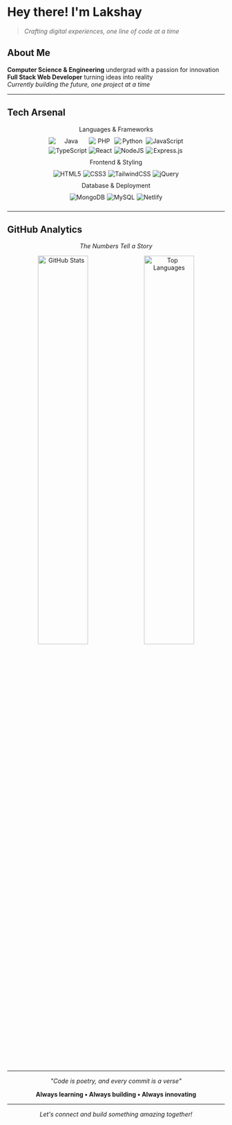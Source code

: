 # Hey there! I'm **Lakshay** 
> *Crafting digital experiences, one line of code at a time*

## About Me
**Computer Science & Engineering** undergrad with a passion for innovation  
**Full Stack Web Developer** turning ideas into reality  
*Currently building the future, one project at a time*

---

## **Tech Arsenal**

<div align="center">

<div style="display:flex; justify-content:center; align-items:center; flex-direction:column;">
<div>
Languages & Frameworks
</div>
<div style="display:grid; grid-template-columns:auto auto auto auto; gap:5px; margin:10px 0;">
<img src="https://img.shields.io/badge/Java-%23ED8B00.svg?style=for-the-badge&logo=openjdk&logoColor=white" alt="Java" />
<img src="https://img.shields.io/badge/php-%23777BB4.svg?style=for-the-badge&logo=php&logoColor=white" alt="PHP" />
<img src="https://img.shields.io/badge/Python-3776AB?style=for-the-badge&logo=python&logoColor=fff" alt="Python" />
<img src="https://img.shields.io/badge/javascript-%23323330.svg?style=for-the-badge&logo=javascript&logoColor=%23F7DF1E" alt="JavaScript" />
<img src="https://img.shields.io/badge/typescript-%23007ACC.svg?style=for-the-badge&logo=typescript&logoColor=white" alt="TypeScript" />
<img src="https://img.shields.io/badge/react-%2320232a.svg?style=for-the-badge&logo=react&logoColor=%2361DAFB" alt="React" />
<img src="https://img.shields.io/badge/node.js-6DA55F?style=for-the-badge&logo=node.js&logoColor=white" alt="NodeJS" />
<img src="https://img.shields.io/badge/express.js-%23404d59.svg?style=for-the-badge&logo=express&logoColor=%2361DAFB" alt="Express.js" />
</div>
</div>

<div style="display:flex; justify-content:center; align-items:center; flex-direction:column;">
<div>
Frontend & Styling
</div>
<div style="display:grid; grid-template-columns:auto auto auto auto; gap:5px; margin:10px 0;">
<img src="https://img.shields.io/badge/html5-%23E34F26.svg?style=for-the-badge&logo=html5&logoColor=white" alt="HTML5" />
<img src="https://img.shields.io/badge/css3-%231572B6.svg?style=for-the-badge&logo=css3&logoColor=white" alt="CSS3" />
<img src="https://img.shields.io/badge/tailwindcss-%2338B2AC.svg?style=for-the-badge&logo=tailwind-css&logoColor=white" alt="TailwindCSS" />
<img src="https://img.shields.io/badge/jquery-%230769AD.svg?style=for-the-badge&logo=jquery&logoColor=white" alt="jQuery" />
</div>
</div>

<div style="display:flex; justify-content:center; align-items:center; flex-direction:column;">
<div>
Database & Deployment
</div>
<div style="display:grid; grid-template-columns:auto auto auto; gap:5px; margin:10px 0;">
<img src="https://img.shields.io/badge/MongoDB-%234ea94b.svg?style=for-the-badge&logo=mongodb&logoColor=white" alt="MongoDB" />
<img src="https://img.shields.io/badge/MySQL-000?style=for-the-badge&logo=mysql&logoColor=00758F" alt="MySQL" />
<img src="https://img.shields.io/badge/netlify-%23000000.svg?style=for-the-badge&logo=netlify&logoColor=#00C7B7" alt="Netlify" />
</div>
</div>

</div>

---

## **GitHub Analytics**

<div align="center">

*The Numbers Tell a Story*

<img src="https://github-readme-stats.vercel.app/api?username=Lakshay-Jain-1&count_private=true&show_icons=true&theme=tokyonight&rank_icon=github&border_radius=10&bg_color=0D1117&title_color=58A6FF&icon_color=58A6FF&text_color=C9D1D9" width="48%" alt="GitHub Stats" />
<img src="https://github-readme-stats.vercel.app/api/top-langs/?username=Lakshay-Jain-1&theme=tokyonight&layout=compact&border_radius=10&bg_color=0D1117&title_color=58A6FF&text_color=C9D1D9" width="48%" alt="Top Languages" />

</div>

---

<div align="center">

*"Code is poetry, and every commit is a verse"*

**Always learning • Always building • Always innovating**

---

*Let's connect and build something amazing together!*

</div>
